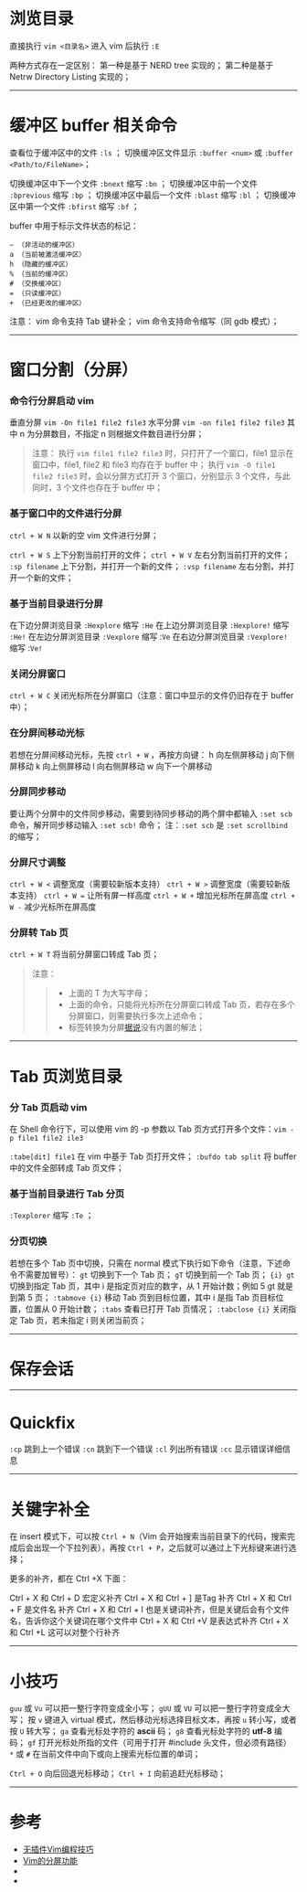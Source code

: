


# 浏览目录

直接执行 `vim <目录名>`
进入 vim 后执行 `:E`

两种方式存在一定区别：
第一种是基于 NERD tree 实现的；
第二种是基于 Netrw Directory Listing 实现的；


----------


# 缓冲区 buffer 相关命令

查看位于缓冲区中的文件 `:ls` ；
切换缓冲区文件显示 `:buffer <num>` 或 `:buffer <Path/to/FileName>`；

切换缓冲区中下一个文件 `:bnext` 缩写 `:bn` ；
切换缓冲区中前一个文件 `:bprevious` 缩写 `:bp` ；
切换缓冲区中最后一个文件 `:blast` 缩写 `:bl` ；
切换缓冲区中第一个文件 `:bfirst` 缩写 `:bf` ；

buffer 中用于标示文件状态的标记：

```shell
– （非活动的缓冲区）
a （当前被激活缓冲区）
h （隐藏的缓冲区）
% （当前的缓冲区）
# （交换缓冲区）
= （只读缓冲区）
+ （已经更改的缓冲区）
```

注意：
vim 命令支持 Tab 键补全；
vim 命令支持命令缩写（同 gdb 模式）；


----------

# 窗口分割（分屏）

### 命令行分屏启动 vim

垂直分屏 `vim -On file1 file2 file3`
水平分屏 `vim -on file1 file2 file3`
其中 n 为分屏数目，不指定 n 则根据文件数目进行分屏；

> 注意：
执行 `vim file1 file2 file3` 时，只打开了一个窗口，file1 显示在窗口中，file1, file2 和 file3 均存在于 buffer 中；
执行 `vim -O file1 file2 file3` 时，会以分屏方式打开 3 个窗口，分别显示 3 个文件，与此同时，3 个文件也存在于 buffer 中；


### 基于窗口中的文件进行分屏

`ctrl + W N` 以新的空 vim 文件进行分屏；

`ctrl + W S` 上下分割当前打开的文件；
`ctrl + W V` 左右分割当前打开的文件；
`:sp filename` 上下分割，并打开一个新的文件；
`:vsp filename` 左右分割，并打开一个新的文件；


### 基于当前目录进行分屏

在下边分屏浏览目录 `:Hexplore` 缩写 `:He`
在上边分屏浏览目录 `:Hexplore!` 缩写 `:He!`
在左边分屏浏览目录 `:Vexplore` 缩写 :`Ve`
在右边分屏浏览目录 `:Vexplore!` 缩写 :`Ve!`


### 关闭分屏窗口

`ctrl + W C` 关闭光标所在分屏窗口（注意：窗口中显示的文件仍旧存在于 buffer 中）；

### 在分屏间移动光标

若想在分屏间移动光标，先按 `ctrl + W` ，再按方向键：
h 向左侧屏移动
j 向下侧屏移动
k 向上侧屏移动
l 向右侧屏移动
w 向下一个屏移动

### 分屏同步移动

要让两个分屏中的文件同步移动，需要到待同步移动的两个屏中都输入 `:set scb` 命令，解开同步移动输入 `:set scb!` 命令；
注：`:set scb` 是 `:set scrollbind` 的缩写；


### 分屏尺寸调整

`ctrl + W <` 调整宽度（需要较新版本支持）
`ctrl + W >` 调整宽度（需要较新版本支持）
`ctrl + W =` 让所有屏一样高度
`ctrl + W +` 增加光标所在屏高度
`ctrl + W -` 减少光标所在屏高度

### 分屏转 Tab 页

`ctrl + W T` 将当前分屏窗口转成 Tab 页；

> 注意：
>> - 上面的 T 为大写字母；
>> - 上面的命令，只能将光标所在分屏窗口转成 Tab 页，若存在多个分屏窗口，则需要执行多次上述命令；
>> - 标签转换为分屏[据说](http://stackoverflow.com/questions/14688536/move-adjacent-tab-to-split)没有内置的解法；


----------


# Tab 页浏览目录


### 分 Tab 页启动 vim


在 Shell 命令行下，可以使用 vim 的 -p 参数以 Tab 页方式打开多个文件：`vim -p file1 file2 ile3`

`:tabe[dit] file1` 在 vim 中基于 Tab 页打开文件；
`:bufdo tab split` 将 buffer 中的文件全部转成 Tab 页文件；


### 基于当前目录进行 Tab 分页

`:Texplorer` 缩写 `:Te` ；

###  分页切换

若想在多个 Tab 页中切换，只需在 normal 模式下执行如下命令（注意，下述命令不需要加冒号）：
`gt` 切换到下一个 Tab 页；
`gT` 切换到前一个 Tab 页；
`{i} gt` 切换到指定 Tab 页，其中 i 是指定页对应的数字，从 1 开始计数；例如 5 gt 就是到第 5 页；
`:tabmove {i}` 移动 Tab 页到目标位置，其中 i 是指 Tab 页目标位置，位置从 0 开始计数；
`:tabs` 查看已打开 Tab 页情况；
`:tabclose {i}` 关闭指定 Tab 页，若未指定 i 则关闭当前页；



----------

# 保存会话


----------

# Quickfix


`:cp` 跳到上一个错误
`:cn` 跳到下一个错误
`:cl` 列出所有错误
`:cc` 显示错误详细信息


----------

# 关键字补全

在 insert 模式下，可以按 `Ctrl + N`（Vim 会开始搜索当前目录下的代码，搜索完成后会出现一个下拉列表），再按 `Ctrl + P`，之后就可以通过上下光标键来进行选择；

更多的补齐，都在 Ctrl +X 下面：

Ctrl + X 和 Ctrl + D 宏定义补齐
Ctrl + X 和 Ctrl + ] 是Tag 补齐
Ctrl + X 和 Ctrl + F 是文件名 补齐
Ctrl + X 和 Ctrl + I 也是关键词补齐，但是关键后会有个文件名，告诉你这个关键词在哪个文件中
Ctrl + X 和 Ctrl +V 是表达式补齐
Ctrl + X 和 Ctrl +L 这可以对整个行补齐

----------


# 小技巧


`guu` 或 `Vu` 可以把一整行字符变成全小写；
`gUU` 或 `VU` 可以把一整行字符变成全大写；
按 `v` 键进入 virtual 模式，然后移动光标选择目标文本，再按 `u` 转小写，或者按 `U` 转大写；
`ga` 查看光标处字符的 **ascii** 码；
`g8` 查看光标处字符的 **utf-8** 编码；
`gf` 打开光标处所指的文件（可用于打开 #include 头文件，但必须有路径）
`*` 或 `#` 在当前文件中向下或向上搜索光标位置的单词；

`Ctrl + O` 向后回退光标移动；
`Ctrl + I` 向前追赶光标移动；

----------


# 参考


- [无插件Vim编程技巧](http://coolshell.cn/articles/11312.html)
- [Vim的分屏功能](http://coolshell.cn/articles/1679.html)
- []()
- []()
